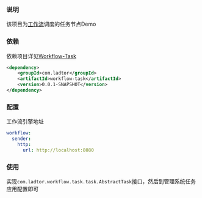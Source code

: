 ### 说明
该项目为[工作流](../../../workflow)调度的任务节点Demo

### 依赖
依赖项目详见[Workflow-Task](../../../workflow-task)

```xml
<dependency>
    <groupId>com.ladtor</groupId>
    <artifactId>workflow-task</artifactId>
    <version>0.0.1-SNAPSHOT</version>
</dependency>
```

### 配置
工作流引擎地址

```yaml
workflow:
  sender:
    http:
      url: http://localhost:8080
```

### 使用
实现`com.ladtor.workflow.task.task.AbstractTask`接口，然后到管理系统任务应用配置即可
